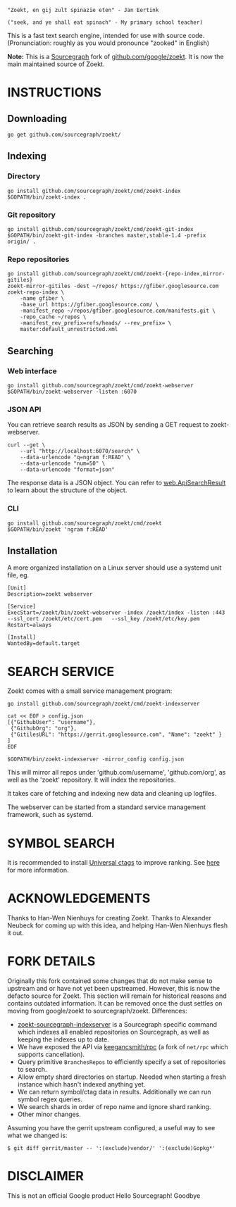 
    "Zoekt, en gij zult spinazie eten" - Jan Eertink

    ("seek, and ye shall eat spinach" - My primary school teacher)

This is a fast text search engine, intended for use with source
code. (Pronunciation: roughly as you would pronounce "zooked" in English)

**Note:** This is a [Sourcegraph](https://github.com/sourcegraph/zoekt) fork
of [github.com/google/zoekt](https://github.com/google/zoekt). It is now the
main maintained source of Zoekt.

# INSTRUCTIONS

## Downloading

    go get github.com/sourcegraph/zoekt/

## Indexing

### Directory

    go install github.com/sourcegraph/zoekt/cmd/zoekt-index
    $GOPATH/bin/zoekt-index .

### Git repository

    go install github.com/sourcegraph/zoekt/cmd/zoekt-git-index
    $GOPATH/bin/zoekt-git-index -branches master,stable-1.4 -prefix origin/ .

### Repo repositories

    go install github.com/sourcegraph/zoekt/cmd/zoekt-{repo-index,mirror-gitiles}
    zoekt-mirror-gitiles -dest ~/repos/ https://gfiber.googlesource.com
    zoekt-repo-index \
        -name gfiber \
        -base_url https://gfiber.googlesource.com/ \
        -manifest_repo ~/repos/gfiber.googlesource.com/manifests.git \
        -repo_cache ~/repos \
        -manifest_rev_prefix=refs/heads/ --rev_prefix= \
        master:default_unrestricted.xml

## Searching

### Web interface

    go install github.com/sourcegraph/zoekt/cmd/zoekt-webserver
    $GOPATH/bin/zoekt-webserver -listen :6070

### JSON API

You can retrieve search results as JSON by sending a GET request to zoekt-webserver.

    curl --get \
        --url "http://localhost:6070/search" \
        --data-urlencode "q=ngram f:READ" \
        --data-urlencode "num=50" \
        --data-urlencode "format=json"

The response data is a JSON object. You can refer to [web.ApiSearchResult](https://sourcegraph.com/github.com/sourcegraph/zoekt@6b1df4f8a3d7b34f13ba0cafd8e1a9b3fc728cf0/-/blob/web/api.go?L23:6&subtree=true) to learn about the structure of the object.

### CLI

    go install github.com/sourcegraph/zoekt/cmd/zoekt
    $GOPATH/bin/zoekt 'ngram f:READ'

## Installation
A more organized installation on a Linux server should use a systemd unit file,
eg.

    [Unit]
    Description=zoekt webserver

    [Service]
    ExecStart=/zoekt/bin/zoekt-webserver -index /zoekt/index -listen :443  --ssl_cert /zoekt/etc/cert.pem   --ssl_key /zoekt/etc/key.pem
    Restart=always

    [Install]
    WantedBy=default.target


# SEARCH SERVICE

Zoekt comes with a small service management program:

    go install github.com/sourcegraph/zoekt/cmd/zoekt-indexserver

    cat << EOF > config.json
    [{"GithubUser": "username"},
     {"GithubOrg": "org"},
     {"GitilesURL": "https://gerrit.googlesource.com", "Name": "zoekt" }
    ]
    EOF

    $GOPATH/bin/zoekt-indexserver -mirror_config config.json

This will mirror all repos under 'github.com/username', 'github.com/org', as
well as the 'zoekt' repository. It will index the repositories.

It takes care of fetching and indexing new data and cleaning up logfiles.

The webserver can be started from a standard service management framework, such
as systemd.


# SYMBOL SEARCH

It is recommended to install [Universal
ctags](https://github.com/universal-ctags/ctags) to improve
ranking. See [here](doc/ctags.md) for more information.


# ACKNOWLEDGEMENTS

Thanks to Han-Wen Nienhuys for creating Zoekt. Thanks to Alexander Neubeck for
coming up with this idea, and helping Han-Wen Nienhuys flesh it out.


# FORK DETAILS

Originally this fork contained some changes that do not make sense to upstream
and or have not yet been upstreamed. However, this is now the defacto source
for Zoekt. This section will remain for historical reasons and contains
outdated information. It can be removed once the dust settles on moving from
google/zoekt to sourcegraph/zoekt. Differences:

- [zoekt-sourcegraph-indexserver](cmd/zoekt-sourcegraph-indexserver/main.go)
  is a Sourcegraph specific command which indexes all enabled repositories on
  Sourcegraph, as well as keeping the indexes up to date.
- We have exposed the API via
  [keegancsmith/rpc](https://github.com/keegancsmith/rpc) (a fork of `net/rpc`
  which supports cancellation).
- Query primitive `BranchesRepos` to efficiently specify a set of repositories to
  search.
- Allow empty shard directories on startup. Needed when starting a fresh
  instance which hasn't indexed anything yet.
- We can return symbol/ctag data in results. Additionally we can run symbol regex queries.
- We search shards in order of repo name and ignore shard ranking.
- Other minor changes.

Assuming you have the gerrit upstream configured, a useful way to see what we
changed is:

``` shellsession
$ git diff gerrit/master -- ':(exclude)vendor/' ':(exclude)Gopkg*'
```

# DISCLAIMER

This is not an official Google product
Hello Sourcegraph!
Goodbye
